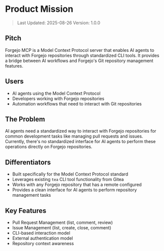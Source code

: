 # Product Mission

> Last Updated: 2025-08-26
> Version: 1.0.0

## Pitch

Forgejo MCP is a Model Context Protocol server that enables AI agents to interact with Forgejo repositories through standardized CLI tools. It provides a bridge between AI workflows and Forgejo's Git repository management features.

## Users

- AI agents using the Model Context Protocol
- Developers working with Forgejo repositories
- Automation workflows that need to interact with Git repositories

## The Problem

AI agents need a standardized way to interact with Forgejo repositories for common development tasks like managing pull requests and issues. Currently, there's no standardized interface for AI agents to perform these operations directly on Forgejo repositories.

## Differentiators

- Built specifically for the Model Context Protocol standard
- Leverages existing `tea` CLI tool functionality from Gitea
- Works with any Forgejo repository that has a remote configured
- Provides a clean interface for AI agents to perform repository management tasks

## Key Features

- Pull Request Management (list, comment, review)
- Issue Management (list, create, close, comment)
- CLI-based interaction model
- External authentication model
- Repository context awareness